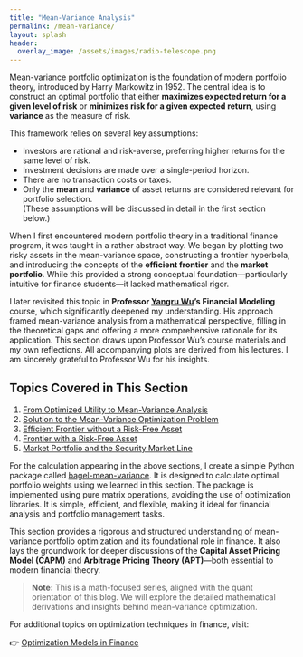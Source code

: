 ```yaml
---
title: "Mean-Variance Analysis"
permalink: /mean-variance/
layout: splash
header:
  overlay_image: /assets/images/radio-telescope.png
---
```


Mean-variance portfolio optimization is the foundation of modern portfolio theory, introduced by Harry Markowitz in 1952. The central idea is to construct an optimal portfolio that either **maximizes expected return for a given level of risk** or **minimizes risk for a given expected return**, using **variance** as the measure of risk.

This framework relies on several key assumptions:

- Investors are rational and risk-averse, preferring higher returns for the same level of risk.  
- Investment decisions are made over a single-period horizon.  
- There are no transaction costs or taxes.  
- Only the **mean** and **variance** of asset returns are considered relevant for portfolio selection.  
(These assumptions will be discussed in detail in the first section below.)

When I first encountered modern portfolio theory in a traditional finance program, it was taught in a rather abstract way. We began by plotting two risky assets in the mean-variance space, constructing a frontier hyperbola, and introducing the concepts of the **efficient frontier** and the **market portfolio**. While this provided a strong conceptual foundation—particularly intuitive for finance students—it lacked mathematical rigor.

I later revisited this topic in **Professor [Yangru Wu](https://www.business.rutgers.edu/faculty/yangru-wu)’s Financial Modeling** course, which significantly deepened my understanding. His approach framed mean-variance analysis from a mathematical perspective, filling in the theoretical gaps and offering a more comprehensive rationale for its application. This section draws upon Professor Wu’s course materials and my own reflections. All accompanying plots are derived from his lectures. I am sincerely grateful to Professor Wu for his insights.


## Topics Covered in This Section

1. [From Optimized Utility to Mean-Variance Analysis](from-optimized-utility-to-mean-variance-analysis.md)  
2. [Solution to the Mean-Variance Optimization Problem](solution-to-the-mean-variance-optimization-problem.md)  
3. [Efficient Frontier without a Risk-Free Asset](efficient-frontier-without-risk-free-asset.md)  
4. [Frontier with a Risk-Free Asset](frontier-with-risk-free-asset.md)  
5. [Market Portfolio and the Security Market Line](market-portfolio-and-security-market-line.md)

For the calculation appearing in the above sections, I create a simple Python package called [bagel-mean-variance](https://github.com/bagelquant/bagel-mean-variance). It is designed to calculate optimal portfolio weights using we learned in this section. The package is implemented using pure matrix operations, avoiding the use of optimization libraries. It is simple, efficient, and flexible, making it ideal for financial analysis and portfolio management tasks.

This section provides a rigorous and structured understanding of mean-variance portfolio optimization and its foundational role in finance. It also lays the groundwork for deeper discussions of the **Capital Asset Pricing Model (CAPM)** and **Arbitrage Pricing Theory (APT)**—both essential to modern financial theory.

> **Note:** This is a math-focused series, aligned with the quant orientation of this blog. We will explore the detailed mathematical derivations and insights behind mean-variance optimization.

For additional topics on optimization techniques in finance, visit:  

👉 [Optimization Models in Finance](https://bagelquant.com/optimization/)

